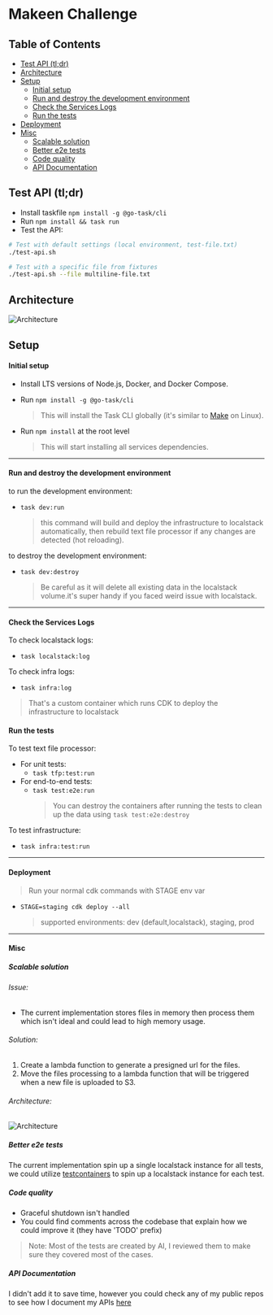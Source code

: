 # Makeen Challenge

## Table of Contents

- [Test API (tl;dr)](#test-api-tldr)
- [Architecture](#architecture)
- [Setup](#setup)
  - [Initial setup](#initial-setup)
  - [Run and destroy the development environment](#run-and-destroy-the-development-environment)
  - [Check the Services Logs](#check-the-services-logs)
  - [Run the tests](#run-the-tests)
- [Deployment](#deployment)
- [Misc](#misc)
  - [Scalable solution](#scalable-solution)
  - [Better e2e tests](#better-e2e-tests)
  - [Code quality](#code-quality)
  - [API Documentation](#api-documentation)

## Test API (tl;dr)

- Install taskfile `npm install -g @go-task/cli`
- Run `npm install && task run`
- Test the API:

```bash
# Test with default settings (local environment, test-file.txt)
./test-api.sh

# Test with a specific file from fixtures
./test-api.sh --file multiline-file.txt
```

## Architecture

![Architecture](https://raw.githubusercontent.com/Crackz/makeen-challenge/refs/heads/feature/text-processor-service/diagrams/architecture.png)

## Setup

#### Initial setup

- Install LTS versions of Node.js, Docker, and Docker Compose.

- Run `npm install -g @go-task/cli`

  > This will install the Task CLI globally (it's similar to [Make](https://www.computerhope.com/unix/umake.htm) on Linux).

- Run `npm install` at the root level

  > This will start installing all services dependencies.

---

#### Run and destroy the development environment

to run the development environment:

- `task dev:run`
  > this command will build and deploy the infrastructure to localstack automatically, then rebuild text file processor if any changes are detected (hot reloading).

to destroy the development environment:

- `task dev:destroy`
  > Be careful as it will delete all existing data in the localstack volume.it's super handy if you faced weird issue with localstack.

---

#### Check the Services Logs

To check localstack logs:

- `task localstack:log`

To check infra logs:

- `task infra:log`

> That's a custom container which runs CDK to deploy the infrastructure to localstack

#### Run the tests

To test text file processor:

- For unit tests:
  - `task tfp:test:run`
- For end-to-end tests:
  - `task test:e2e:run`
    > You can destroy the containers after running the tests to clean up the data using `task test:e2e:destroy`

To test infrastructure:

- `task infra:test:run`

---

#### Deployment

> Run your normal cdk commands with STAGE env var

- `STAGE=staging cdk deploy --all`
  > supported environments: dev (default,localstack), staging, prod

---

#### Misc

##### Scalable solution

###### Issue:

- The current implementation stores files in memory then process them which isn't ideal and could lead to high memory usage.

###### Solution:

1. Create a lambda function to generate a presigned url for the files.
2. Move the files processing to a lambda function that will be triggered when a new file is uploaded to S3.

###### Architecture:

![Architecture](https://raw.githubusercontent.com/Crackz/makeen-challenge/refs/heads/feature/text-processor-service/diagrams/scalable-architecture.png)

##### Better e2e tests

The current implementation spin up a single localstack instance for all tests, we could utilize [testcontainers](https://testcontainers.com/) to spin up a localstack instance for each test.

##### Code quality

- Graceful shutdown isn't handled
- You could find comments across the codebase that explain how we could improve it (they have 'TODO' prefix)

> Note: Most of the tests are created by AI, I reviewed them to make sure they covered most of the cases.

##### API Documentation

I didn't add it to save time, however you could check any of my public repos to see how I document my APIs [here](https://github.com/Crackz)
